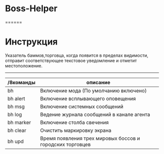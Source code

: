 # Boss-Helper 
======

# Инструкция

Указатель баммов,торговца, когда появится в пределах видимости,
отправит соответствующее текстовое уведомление и отметит местоположение.

------

/8команды  | описание
--- | ---
bh | Включение мода (По умолчанию включено)
bh alert | Включение всплывающего оповещения
bh msg | Включение системных сообщений
bh log | Ведение журнала сообщений в канале агента
bh marker | Включение столба свечения
bh clear | Очистить маркировку экрана
bh upd | Время появления трех мировых боссов и городских торговцев
